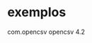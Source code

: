 # exemplos
<dependency>
	    <groupId>com.opencsv</groupId>
	    <artifactId>opencsv</artifactId>
	    <version>4.2</version>
</dependency>
